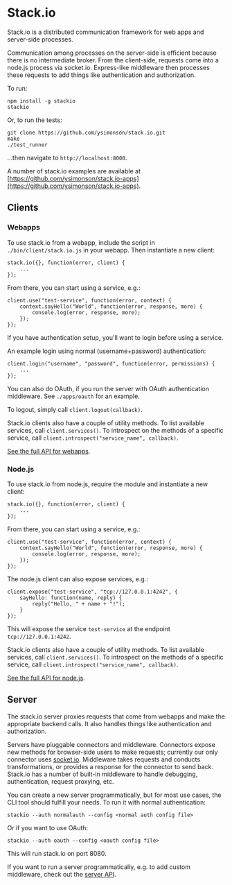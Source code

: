 # Stack.io #

Stack.io is a distributed communication framework for web apps and server-side
processes.

Communication among processes on the server-side is efficient because there is
no intermediate broker. From the client-side, requests come into a node.js
process via socket.io. Express-like middleware then processes these requests
to add things like authentication and authorization.

To run:

    npm install -g stackio
    stackio

Or, to run the tests:

    git clone https://github.com/ysimonson/stack.io.git
    make
    ./test_runner

...then navigate to `http://localhost:8000`.

A number of stack.io examples are available at
[https://github.com/ysimonson/stack.io-apps](https://github.com/ysimonson/stack.io-apps).

## Clients ##

### Webapps ###

To use stack.io from a webapp, include the script in `./bin/client/stack.io.js`
in your webapp. Then instantiate a new client:

    stack.io({}, function(error, client) {
        ...
    });

From there, you can start using a service, e.g.:

    client.use("test-service", function(error, context) {
        context.sayHello("World", function(error, response, more) {
            console.log(error, response, more);
        });
    });

If you have authentication setup, you'll want to login before using a service.

An example login using normal (username+password) authentication:

    client.login("username", "password", function(error, permissions) {
        ...
    });

You can also do OAuth, if you run the server with OAuth authentication
middleware. See `./apps/oauth` for an example.

To logout, simply call `client.logout(callback)`.

Stack.io clients also have a couple of utility methods. To list available
services, call `client.services()`. To introspect on the methods of a
specific service, call `client.introspect("service_name", callback)`.

[See the full API for webapps](https://github.com/ysimonson/stack.io/blob/master/doc/api/client-webapps.md).

### Node.js ###

To use stack.io from node.js, require the module and instantiate a new client:

    stack.io({}, function(error, client) {
        ...
    });

From there, you can start using a service, e.g.:

    client.use("test-service", function(error, context) {
        context.sayHello("World", function(error, response, more) {
            console.log(error, response, more);
        });
    });

The node.js client can also expose services, e.g.:

    client.expose("test-service", "tcp://127.0.0.1:4242", {
        sayHello: function(name, reply) {
            reply("Hello, " + name + "!");
        }
    });

This will expose the service `test-service` at the endpoint
`tcp://127.0.0.1:4242`.

Stack.io clients also have a couple of utility methods. To list available
services, call `client.services()`. To introspect on the methods of a
specific service, call `client.introspect("service_name", callback)`.

[See the full API for node.js](https://github.com/ysimonson/stack.io/blob/master/doc/api/client-node.md).

## Server ##

The stack.io server proxies requests that come from webapps and make the
appropriate backend calls. It also handles things like authentication and
authorization.

Servers have pluggable connectors and middleware. Connectors expose new methods
for browser-side users to make requests; currently our only connector uses
[socket.io](http://socket.io/). Middleware takes requests and conducts
transformations, or provides a response for the connector to send back.
Stack.io has a number of built-in middleware to handle debugging,
authentication, request proxying, etc.

You can create a new server programmatically, but for most use cases, the CLI
tool should fulfill your needs. To run it with normal authentication:

    stackio --auth normalauth --config <normal auth config file>

Or if you want to use OAuth:

    stackio --auth oauth --config <oauth config file>

This will run stack.io on port 8080.

If you want to run a server programmatically, e.g. to add custom middleware,
check out the [server API](https://github.com/ysimonson/stack.io/blob/master/doc/api/server.md).
